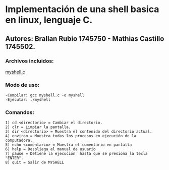 # Implementación de una shell basica en linux, lenguaje C.

## Autores: Brallan Rubio 1745750 - Mathias Castillo 1745502.

### Archivos incluidos:
[myshell.c](myshell.c)

### Modo de uso:

	-Compilar: gcc myshell.c -o myshell
	-Ejecutar: ./myshell

### Comandos:

	1) cd <directorio> = Cambiar el directorio.
	2) clr = Limpiar la pantalla.
	3) dir <directorio> = Muestra el contenido del directorio actual.
	4) environ = Muestra todas los procesos en ejecución de la computadora.
	5) echo <comentario> = Muestra el comentario en pantalla
	6) help = Despliega el manual de usuario
	7) pause = Detiene la ejecución  hasta que se presiona la tecla "ENTER".
	8) quit = Salir de MYSHELL


